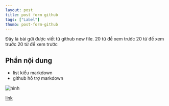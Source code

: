 ```yaml
---
layout: post
title: post form github
tags: ["Label"]
thumb: post-form-github
---
```

Đây là bài gửi được viết từ github new file. 20 từ để xem trước
20 từ để xem trước 20 từ để xem trước

## Phần nội dung
- list kiểu markdown
- github hổ trợ markdown

![hinh](http://placehold.it/500x500)

[link](//google.com)
